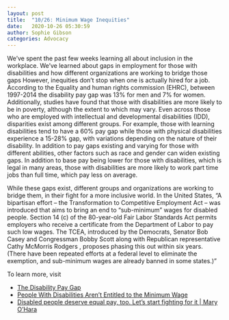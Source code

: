 ```yaml
---
layout: post
title:  "10/26: Minimum Wage Inequities"
date:   2020-10-26 05:30:59
author: Sophie Gibson
categories: Advocacy
---
```


We’ve spent the past few weeks learning all about inclusion in the workplace. We’ve learned about gaps in employment for those with disabilities and how different organizations are working to bridge those gaps However, inequities don’t stop when one is actually hired for a job. According to the Equality and human rights commission (EHRC), between 1997-2014 the disability pay gap was 13% for men and 7% for women. Additionally, studies have found that those with disabilities are more likely to be in poverty, although the extent to which may vary. Even across those who are employed with intellectual and developmental disabilities (IDD), disparities exist among different groups. For example, those with learning disabilities tend to have a 60% pay gap while those with physical disabilities experience a 15-28% gap, with variations depending on the nature of their disability. In addition to pay gaps existing and varying for those with different abilities, other factors such as race and gender can widen existing gaps. In addition to base pay being lower for those with disabilities, which is legal in many areas, those with disabilities are more likely to work part time jobs than full time, which pay less on average.

While these gaps exist, different groups and organizations are working to bridge them, in their fight for a more inclusive world. In the United States,  “A bipartisan effort – the Transformation to Competitive Employment Act – was introduced that aims to bring an end to “sub-minimum” wages for disabled people. Section 14 (c) of the 80-year-old Fair Labor Standards Act permits employers who receive a certificate from the Department of Labor to pay such low wages. The TCEA, introduced by the Democrats, Senator Bob Casey and Congressman Bobby Scott along with Republican representative Cathy McMorris Rodgers , proposes phasing this out within six years. (There have been repeated efforts at a federal level to eliminate the exemption, and sub-minimum wages are already banned in some states.)”

To learn more, visit
- [The Disability Pay Gap](https://www.equalityhumanrights.com/sites/default/files/research-report-107-the-disability-pay-gap.pdf)
- [People With Disabilities Aren’t Entitled to the Minimum Wage](https://www.thenation.com/article/archive/people-with-disabilities-minimum-wage/)
- [Disabled people deserve equal pay, too. Let’s start fighting for it | Mary O’Hara](https://www.theguardian.com/society/2019/feb/26/disabled-deserve-equal-pay)
